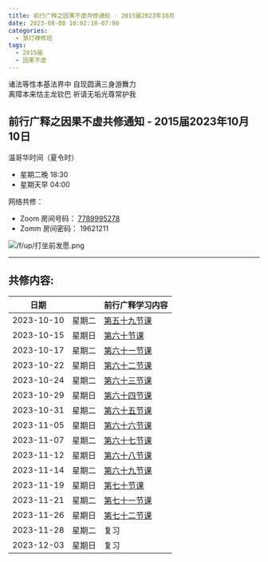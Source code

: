 ```yaml
---
title: 前行广释之因果不虚共修通知 - 2015届2023年10月
date: 2023-08-08 10:02:18-07:00
categories:
  - 慧灯禅修班
tags:
  - 2015届
  - 因果不虚
---
```

诸法等性本基法界中 自现圆满三身游舞力  
离障本来怙主龙钦巴 祈请无垢光尊常护我

## 前行广释之因果不虚共修通知 - 2015届2023年10月10日

温哥华时间（夏令时）
 - 星期二晚 18:30 
 - 星期天早 04:00

网络共修：

- Zoom 房间号码： [7789995278](https://us02web.zoom.us/j/7789995278?pwd=VjZmbWJFY2k2K0E5RVB2cTNIQmhqUT09)
- Zomm 房间密码： 19621211


![/f/up/打坐前发愿.png](/f/up/打坐前发愿.png)

---

## 共修内容:

| 日期 |  | 前行广释学习内容 |
| --- | --- | --- |
| 2023-10-10 | 星期二 |  [第五十九节课](https://huidengchanxiu.net/refs/qxgs/qxgs-06yg#%E7%AC%AC%E4%BA%94%E5%8D%81%E4%B9%9D%E8%8A%82%E8%AF%BE) |
| 2023-10-15 | 星期日 |  [第六十节课](https://huidengchanxiu.net/refs/qxgs/qxgs-06yg#%E7%AC%AC%E5%85%AD%E5%8D%81%E8%8A%82%E8%AF%BE) |
| 2023-10-17 | 星期二 |  [第六十一节课](https://huidengchanxiu.net/refs/qxgs/qxgs-06yg#%E7%AC%AC%E5%85%AD%E5%8D%81%E4%B8%80%E8%8A%82%E8%AF%BE) |
| 2023-10-22 | 星期日 |  [第六十二节课](https://huidengchanxiu.net/refs/qxgs/qxgs-06yg#%E7%AC%AC%E5%85%AD%E5%8D%81%E4%BA%8C%E8%8A%82%E8%AF%BE) |
| 2023-10-24 | 星期二 |  [第六十三节课](https://huidengchanxiu.net/refs/qxgs/qxgs-06yg#%E7%AC%AC%E5%85%AD%E5%8D%81%E4%B8%89%E8%8A%82%E8%AF%BE) |
| 2023-10-29 | 星期日 |  [第六十四节课](https://huidengchanxiu.net/refs/qxgs/qxgs-06yg#%E7%AC%AC%E5%85%AD%E5%8D%81%E5%9B%9B%E8%8A%82%E8%AF%BE) |
| 2023-10-31 | 星期二 |  [第六十五节课](https://huidengchanxiu.net/refs/qxgs/qxgs-06yg#%E7%AC%AC%E5%85%AD%E5%8D%81%E4%BA%94%E8%8A%82%E8%AF%BE) |
| 2023-11-05 | 星期日 |  [第六十六节课](https://huidengchanxiu.net/refs/qxgs/qxgs-06yg#%E7%AC%AC%E5%85%AD%E5%8D%81%E5%85%AD%E8%8A%82%E8%AF%BE) |
| 2023-11-07 | 星期二 |  [第六十七节课](https://huidengchanxiu.net/refs/qxgs/qxgs-06yg#%E7%AC%AC%E5%85%AD%E5%8D%81%E4%B8%83%E8%8A%82%E8%AF%BE) |
| 2023-11-12 | 星期日 |  [第六十八节课](https://huidengchanxiu.net/refs/qxgs/qxgs-06yg#%E7%AC%AC%E5%85%AD%E5%8D%81%E5%85%AB%E8%8A%82%E8%AF%BE) |
| 2023-11-14 | 星期二 |  [第六十九节课](https://huidengchanxiu.net/refs/qxgs/qxgs-06yg#%E7%AC%AC%E5%85%AD%E5%8D%81%E4%B9%9D%E8%8A%82%E8%AF%BE) |
| 2023-11-19 | 星期日 |  [第七十节课](https://huidengchanxiu.net/refs/qxgs/qxgs-06yg#%E7%AC%AC%E4%B8%83%E5%8D%81%E8%8A%82%E8%AF%BE) |
| 2023-11-21 | 星期二 |  [第七十一节课](https://huidengchanxiu.net/refs/qxgs/qxgs-06yg#%E7%AC%AC%E4%B8%83%E5%8D%81%E4%B8%80%E8%8A%82%E8%AF%BE) |
| 2023-11-26 | 星期日 |  [第七十二节课](https://huidengchanxiu.net/refs/qxgs/qxgs-06yg#%E7%AC%AC%E4%B8%83%E5%8D%81%E4%BA%8C%E8%8A%82%E8%AF%BE) |
| 2023-11-28 | 星期二 | 复习 |
| 2023-12-03 | 星期日 | 复习 |